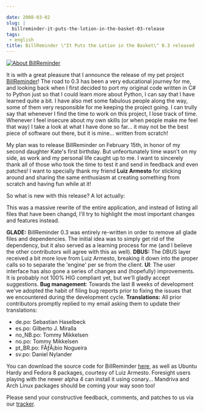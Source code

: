 ```yaml
---

date: 2008-03-02
slug: |
  billreminder-it-puts-the-lotion-in-the-basket-03-release
tags:
 - english
title: BillReminder \"It Puts the Lotion in the Basket\" 0.3 released
---
```


[![About
BillReminder](http://farm4.static.flickr.com/3257/2304206451_22fe1e67ce_o.png)](http://www.flickr.com/photos/ogmaciel/2304206451/)

It is with a great pleasure that I announce the release of my pet
project [BillReminder](http://billreminder.gnulinuxbrasil.org/)! The
road to 0.3 has been a very educational journey for me, and looking back
when I first decided to port my original code written in C\# to Python
just so that I could learn more about Python, I can say that I have
learned quite a bit. I have also met some fabulous people along the way,
some of them very responsible for me keeping the project going. I can
trully say that whenever I find the time to work on this project, I lose
track of time. Whenever I feel insecure about my own skills (or when
people make me feel that way) I take a look at what I have done so
far... it may not be the best piece of software out there, but it is
mine... written from scratch!

My plan was to release BillReminder on February 15th, in honor of my
second daughter Kate's first birthday. But unfeortunately time wasn't on
my side, as work and my personal life caught up to me. I want to
sincerely thank all of those who took the time to test it and send in
feedback and even patches! I want to specially thank my friend **Luiz
Armesto** for sticking around and sharing the same enthusiasm at
creating something from scratch and having fun while at it!

So what is new with this release? A lot actually:

This was a massive rewrite of the entire application, and instead of
listing all files that have been changd, I'll try to highlight the most
important changes and features instead.

**GLADE:** BillReminder 0.3 was entirely re-written in order to remove
all glade files and dependencies. The initial idea was to simply get rid
of the dependency, but it also served as a learning process for me (and
I believe the other contributors will agree with this as well).
**DBUS:** The DBUS layer received a bit more love from Luiz Armesto,
breaking it down into the proper calls so to separate the 'engine' per
se from the client. **UI**: The user interface has also gone a series of
changes and (hopefully) improvements. It is probably not 100% HIG
compliant yet, but we'll gladly accept suggestions. **Bug management**:
Towards the last 8 weeks of development we've adopted the habit of
filing bug reports prior to fixing the issues that we encountered during
the development cycle. **Translations:** All prior contributors promptly
replied to my email asking them to update their translations:

-   de.po: Sebastian Haselbeck
-   es.po: Gilberto J. Miralla
-   no_NB.po: Tommy Mikkelsen
-   no.po: Tommy Mikkelsen
-   pt_BR.po: FÃƒÂ¡bio Nogueira
-   sv.po: Daniel Nylander

You can download the source code for BillReminder
[here](https://sourceforge.net/project/showfiles.php?group_id=161428),
as well as Ubuntu Hardy and Fedora 8 packages, courtesy of Luiz Armesto.
Foresight users playing with the newer alpha 4 can install it using
conary... Mandriva and Arch Linux packages should be coming your way
soon too!

Please send your constructive feedback, comments, and patches to us via
our [tracker](https://sourceforge.net/tracker/?group_id=161428).
